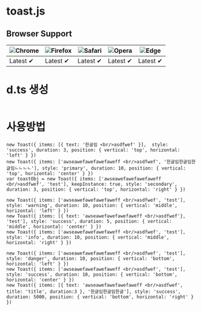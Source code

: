 # toast.js


## Browser Support

![Chrome](https://raw.github.com/alrra/browser-logos/master/src/chrome/chrome_48x48.png) | ![Firefox](https://raw.github.com/alrra/browser-logos/master/src/firefox/firefox_48x48.png) | ![Safari](https://raw.github.com/alrra/browser-logos/master/src/safari/safari_48x48.png) | ![Opera](https://raw.github.com/alrra/browser-logos/master/src/opera/opera_48x48.png) | ![Edge](https://raw.github.com/alrra/browser-logos/master/src/edge/edge_48x48.png)  
--- | --- | --- | --- | --- |  
Latest ✔ | Latest ✔ | Latest ✔ | Latest ✔ | Latest ✔ |  


# d.ts 생성 
```

```

# 사용방법
```
new Toast({ items: [{ text: '한글임 <br/>asdfwef' }],  style: 'success', duration: 3, position: { vertical: 'top', horizontal: 'left' } })
new Toast({ items: ['awseawefawefawefaweff <br/>asdfwef', '한글임한글임한글임ㄴㄴㄴㄴ'], style: 'primary', duration: 10, position: { vertical: 'top', horizontal: 'center' } })
var toastObj = new Toast({ items: ['awseawefawefawefaweff <br/>asdfwef', 'test'], keepInstance: true, style: 'secondary', duration: 3, position: { vertical: 'top', horizontal: 'right' } })

new Toast({ items: ['awseawefawefawefaweff <br/>asdfwef', 'test'], style: 'warning', duration: 10, position: { vertical: 'middle', horizontal: 'left' } })
new Toast({ items: [{ text: 'awseawefawefawefaweff <br/>asdfwef'}, 'test'], style: 'success', duration: 5, position: { vertical: 'middle', horizontal: 'center' } })
new Toast({ items: ['awseawefawefawefaweff <br/>asdfwef', 'test'], style: 'info', duration: 10, position: { vertical: 'middle', horizontal: 'right' } })

new Toast({ items: ['awseawefawefawefaweff <br/>asdfwef', 'test'], style: 'danger', duration: 10, position: { vertical: 'bottom', horizontal: 'left' } })
new Toast({ items: ['awseawefawefawefaweff <br/>asdfwef', 'test'], style: 'success', duration: 10, position: { vertical: 'bottom', horizontal: 'center' } })
new Toast({ items: [{ text: 'awseawefawefawefaweff <br/>asdfwef', title: 'title', duration:3 }, '한글임한글임한글'], style: 'success', duration: 5000, position: { vertical: 'bottom', horizontal: 'right' } })


```